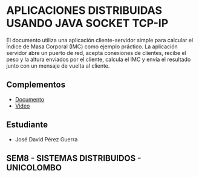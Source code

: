 # APLICACIONES DISTRIBUIDAS USANDO JAVA SOCKET TCP-IP

El documento utiliza una aplicación cliente-servidor simple para calcular el Índice de Masa Corporal (IMC) como ejemplo práctico. La aplicación servidor abre un puerto de red, acepta conexiones de clientes, recibe el peso y la altura enviados por el cliente, calcula el IMC y envía el resultado junto con un mensaje de vuelta al cliente.

## Complementos

- [Documento](https://drive.google.com/file/d/1yuO4oOsJn798C1S0D7j3mMSG5_DUk3zj/view?usp=sharing)
- [Video](https://drive.google.com/file/d/1OgHiqlKubrtYZP2LM3Cl9OENsXFA0XC8/view?usp=sharing)

## Estudiante

- José David Pérez Guerra

## SEM8 - SISTEMAS DISTRIBUIDOS - UNICOLOMBO



